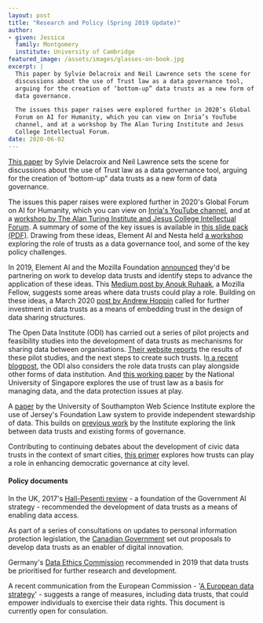 ```yaml
---
layout: post
title: "Research and Policy (Spring 2019 Update)"
author:
- given: Jessica
  family: Montgomery
  institute: University of Cambridge
featured_image: /assets/images/glasses-on-book.jpg
excerpt: |
  This paper by Sylvie Delacroix and Neil Lawrence sets the scene for
  discussions about the use of Trust law as a data governance tool,
  arguing for the creation of ‘bottom-up” data trusts as a new form of
  data governance.

  The issues this paper raises were explored further in 2020’s Global
  Forum on AI for Humanity, which you can view on Inria’s YouTube
  channel, and at a workshop by The Alan Turing Institute and Jesus
  College Intellectual Forum.
date: 2020-06-02
---
```


[This paper](https://doi.org/10.1093/idpl/ipz014) by Sylvie Delacroix
and Neil Lawrence sets the scene for discussions about the use of Trust
law as a data governance tool, arguing for the creation of 'bottom-up"
data trusts as a new form of data governance.

The issues this paper raises were explored further in 2020's Global
Forum on AI for Humanity, which you can view on [Inria's YouTube
channel](https://www.youtube.com/watch?feature=emb_title&v=pWTQ1ZpyanM),
and at a [workshop by The Alan Turing Institute and Jesus College
Intellectual Forum](/s/23-September-data-trusts-workshop-note.pdf). A
summary of some of the key issues is available in [this slide pack
(PDF)](/s/S-Delacroix-Data-Trusts-March-2020-v1.pdf). Drawing from these
ideas, Element AI and Nesta held [a
workshop](https://hello.elementai.com/rs/024-OAQ-547/images/Data_Trusts_EN_201914.pdf)
exploring the role of trusts as a data governance tool, and some of the
key policy challenges.

In 2019, Element AI and the Mozilla Foundation
[announced](https://www.elementai.com/press-room/element-ai-and-mozilla-foundation-partner-to-build-data-trusts-and-advocate-for-the-ethical-data-governance-of-ai)
they'd be partnering on work to develop data trusts and identify steps
to advance the application of these ideas. This [Medium post by Anouk
Ruhaak](https://medium.com/@anoukruhaak/data-trusts-why-what-and-how-a8b53b53d34),
a Mozilla Fellow, suggests some areas where data trusts could play a
role. Building on these ideas, a March 2020 [post by Andrew
Hoppin](https://medium.com/@ahoppin/trust-not-data-as-the-new-oil-designing-for-data-trusts-2ff128a85528)
called for further investment in data trusts as a means of embedding
trust in the design of data sharing structures.

The Open Data Institute (ODI) has carried out a series of pilot projects
and feasibility studies into the development of data trusts as
mechanisms for sharing data between organisations. [Their website
reports](https://theodi.org/article/odi-data-trusts-report/) the results
of these pilot studies, and the next steps to create such trusts. I[n a
recent
blogpost](https://theodi.org/article/what-do-we-mean-by-data-institutions/),
the ODI also considers the role data trusts can play alongside other
forms of data institution. And [this working
paper](https://papers.ssrn.com/sol3/papers.cfm?abstract_id=3458192) by
the National University of Singapore explores the use of trust law as a
basis for managing data, and the data protection issues at play.

A
[paper](https://cdn.southampton.ac.uk/assets/imported/transforms/content-block/UsefulDownloads_Download/69C60B6AAC8C4404BB179EAFB71942C0/White%20Paper%202.pdf) by
the University of Southampton Web Science Institute explore the use of
Jersey's Foundation Law system to provide independent stewardship of
data. This builds on [previous
work](https://eprints.soton.ac.uk/428276/1/WSI_White_Paper_1.pdf) by the
Institute exploring the link between data trusts and existing forms of
governance.

Contributing to continuing debates about the development of civic data
trusts in the context of smart cities, [this
primer](https://marsdd.gitbook.io/datatrust/) explores how trusts can
play a role in enhancing democratic governance at city level.

#### Policy documents 

In the UK, 2017's [Hall-Pesenti
review](https://www.gov.uk/government/publications/growing-the-artificial-intelligence-industry-in-the-uk) -
a foundation of the Government AI strategy - recommended the development
of data trusts as a means of enabling data access.

As part of a series of consultations on updates to personal information
protection legislation, the [Canadian
Government](https://www.ic.gc.ca/eic/site/062.nsf/eng/h_00107.html) set
out proposals to develop data trusts as an enabler of digital
innovation.

Germany's [Data Ethics
Commission](https://www.bmjv.de/DE/Themen/FokusThemen/Datenethikkommission/Datenethikkommission_EN_node.html)
recommended in 2019 that data trusts be prioritised for further research
and development.

A recent communication from the European Commission - '[A European data
strategy](https://ec.europa.eu/info/sites/info/files/communication-european-strategy-data-19feb2020_en.pdf)' -
suggests a range of measures, including data trusts, that could empower
individuals to exercise their data rights. This document is currently
open for consulation.

